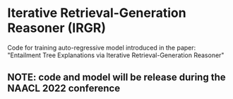 # Iterative Retrieval-Generation Reasoner (IRGR)

Code for training auto-regressive model introduced in the paper:
"Entailment Tree Explanations via Iterative Retrieval-Generation Reasoner"

## NOTE: code and model will be release during the NAACL 2022 conference

